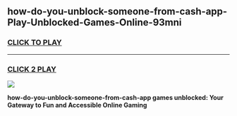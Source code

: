 
## how-do-you-unblock-someone-from-cash-app-Play-Unblocked-Games-Online-93mni
<h3>
<a href="https://premium76.site?title=how-do-you-unblock-someone-from-cash-app&ref=25A">CLICK TO PLAY</a></h3>
<hr>

<h3>
<a href="https://premium76.site?title=how-do-you-unblock-someone-from-cash-app&ref=25A">CLICK 2 PLAY</a>
  
</h3>

<a href="https://premium76.site?title=how-do-you-unblock-someone-from-cash-app&ref=25A"><img src="https://clearcache.store/games.png"></a>


**how-do-you-unblock-someone-from-cash-app games unblocked: Your Gateway to Fun and Accessible Online Gaming**
